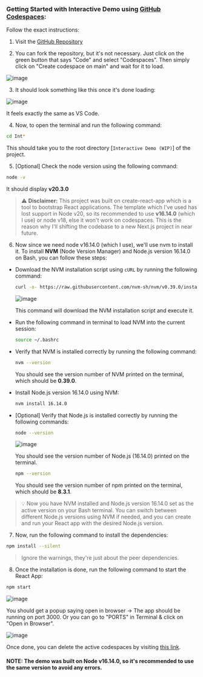 ### Getting Started with Interactive Demo using [GitHub Codespaces](https://github.com/features/codespaces):


Follow the exact instructions:

1. Visit the [GitHub Repository]()

2. You can fork the repository, but it's not necessary. Just click on the green button that says "Code" and select "Codespaces". Then simply click on "Create codespace on main" and wait for it to load.

![image](https://github.com/google/mediapipe/assets/57082943/9a88d568-6db6-4777-ac42-379fbdab4e30)

3. It should look something like this once it's done loading:

![image](https://github.com/google/mediapipe/assets/57082943/a03f4763-e163-42b8-9c1a-d6995c0c27d0)

It feels exactly the same as VS Code.

4. Now, to open the terminal and run the following command:

```sh
cd Int*
```

This should take you to the root directory [`Interactive Demo (WIP)`] of the project.

5. [Optional] Check the node version using the following command:

```sh
node -v
```

It should display **v20.3.0**


> ⚠️ **Disclaimer:** This project was built on create-react-app which is a tool to bootstrap React applications. The template which I've used has lost support in Node v20, so its recommended to use **v16.14.0** (which I use) or node v18, else it won't work on codespaces. This is the reason why I'll shifting the codebase to a new Next.js project in near future.

6. Now since we need node v16.14.0 (which I use), we'll use nvm to install it. To install **NVM** (Node Version Manager) and Node.js version 16.14.0 on Bash, you can follow these steps:


-  Download the NVM installation script using `cURL` by running the following command:

   ```bash
   curl -o- https://raw.githubusercontent.com/nvm-sh/nvm/v0.39.0/install.sh | bash
   ```

   ![image](https://github.com/google/mediapipe/assets/57082943/b08b588a-e50a-4fb1-9774-1edec765758e)

   This command will download the NVM installation script and execute it.

- Run the following command in terminal to load NVM into the current session:

   ```bash
   source ~/.bashrc
   ```

- Verify that NVM is installed correctly by running the following command:

   ```bash
   nvm --version
   ```

   You should see the version number of NVM printed on the terminal, which should be **0.39.0**.

- Install Node.js version 16.14.0 using NVM:

   ```bash
   nvm install 16.14.0
   ```

- [Optional] Verify that Node.js is installed correctly by running the following commands:

   ```bash
   node --version
   ```

   ![image](https://github.com/google/mediapipe/assets/57082943/7a878a5e-97b6-4ac2-b4a3-f4264324f59d)

   You should see the version number of Node.js (16.14.0) printed on the terminal.

   ```bash
   npm --version
   ```

   You should see the version number of npm printed on the terminal, which should be **8.3.1**.

> 💡 Now you have NVM installed and Node.js version 16.14.0 set as the active version on your Bash terminal. You can switch between different Node.js versions using NVM if needed, and you can create and run your React app with the desired Node.js version.

7. Now, run the following command to install the dependencies:

```sh
npm install --silent
```

> Ignore the warnings, they're just about the peer dependencies.

8. Once the installation is done, run the following command to start the React App:

```sh
npm start
```

![image](https://github.com/google/mediapipe/assets/57082943/df712636-ffc4-4236-ae85-3107ea6170d4)

You should get a popup saying open in browser → The app should be running on port 3000. Or you can go to "PORTS" in Terminal & click on "Open in Browser".

![image](https://github.com/google/mediapipe/assets/57082943/77dda8b6-d373-4b54-b9db-b80e9a421cd3)

Once done, you can delete the active codespaces by visiting [this link](https://github.com/codespaces).

#### NOTE: The demo was built on Node v16.14.0, so it's recommended to use the same version to avoid any errors.
